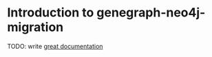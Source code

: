 # Introduction to genegraph-neo4j-migration

TODO: write [great documentation](http://jacobian.org/writing/what-to-write/)
